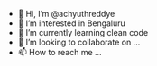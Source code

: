 - 👋 Hi, I’m @achyuthreddye
- 👀 I’m interested in Bengaluru
- 🌱 I’m currently learning clean code
- 💞️ I’m looking to collaborate on ...
- 📫 How to reach me ...

<!---
achyuthreddye/achyuthreddye is a ✨ special ✨ repository because its `README.md` (this file) appears on your GitHub profile.
You can click the Preview link to take a look at your changes.
--->
